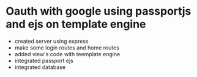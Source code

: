 # Oauth with google using passportjs and ejs on template engine

- created server using express
- make some login routes and home routes
- added view's code with teemplate engine
- integrated passport ejs
- integrated database
